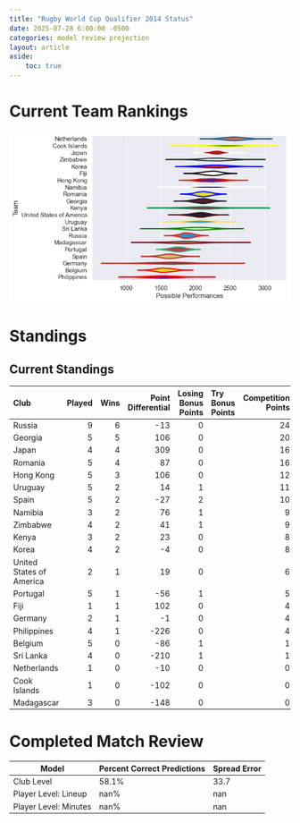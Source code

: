 ```yaml
---  
title: "Rugby World Cup Qualifier 2014 Status"  
date: 2025-07-28 6:00:00 -0500  
categories: model review projection  
layout: article  
aside:  
    toc: true  
---
```

# Current Team Rankings


![Club Rankings](plots/rankings_Rugby_World_Cup_Qualifier_2014.png)
# Standings

## Current Standings


| Club                     |   Played |   Wins |   Point Differential |   Losing Bonus Points | Try Bonus Points   |   Competition Points |
|:-------------------------|---------:|-------:|---------------------:|----------------------:|:-------------------|---------------------:|
| Russia                   |        9 |      6 |                  -13 |                     0 |                    |                   24 |
| Georgia                  |        5 |      5 |                  106 |                     0 |                    |                   20 |
| Japan                    |        4 |      4 |                  309 |                     0 |                    |                   16 |
| Romania                  |        5 |      4 |                   87 |                     0 |                    |                   16 |
| Hong Kong                |        5 |      3 |                  106 |                     0 |                    |                   12 |
| Uruguay                  |        5 |      2 |                   14 |                     1 |                    |                   11 |
| Spain                    |        5 |      2 |                  -27 |                     2 |                    |                   10 |
| Namibia                  |        3 |      2 |                   76 |                     1 |                    |                    9 |
| Zimbabwe                 |        4 |      2 |                   41 |                     1 |                    |                    9 |
| Kenya                    |        3 |      2 |                   23 |                     0 |                    |                    8 |
| Korea                    |        4 |      2 |                   -4 |                     0 |                    |                    8 |
| United States of America |        2 |      1 |                   19 |                     0 |                    |                    6 |
| Portugal                 |        5 |      1 |                  -56 |                     1 |                    |                    5 |
| Fiji                     |        1 |      1 |                  102 |                     0 |                    |                    4 |
| Germany                  |        2 |      1 |                   -1 |                     0 |                    |                    4 |
| Philippines              |        4 |      1 |                 -226 |                     0 |                    |                    4 |
| Belgium                  |        5 |      0 |                  -86 |                     1 |                    |                    1 |
| Sri Lanka                |        4 |      0 |                 -210 |                     1 |                    |                    1 |
| Netherlands              |        1 |      0 |                  -10 |                     0 |                    |                    0 |
| Cook Islands             |        1 |      0 |                 -102 |                     0 |                    |                    0 |
| Madagascar               |        3 |      0 |                 -148 |                     0 |                    |                    0 |



# Completed Match Review


| Model | Percent Correct Predictions | Spread Error |
| ------ | ------ | ------ |
| Club Level | 58.1% | 33.7 |
| Player Level: Lineup | nan% | nan |
| Player Level: Minutes | nan% | nan |

